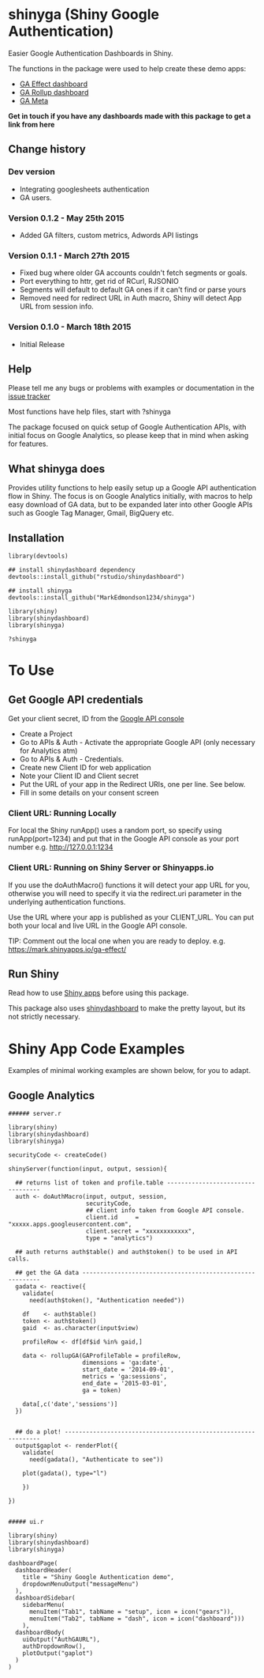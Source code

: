 # shinyga (Shiny Google Authentication)
Easier Google Authentication Dashboards in Shiny.

The functions in the package were used to help create these demo apps:

* [GA Effect dashboard](http://markedmondson.me/how-i-made-ga-effect-creating-an-online-statistics-dashboard-using-reais)
* [GA Rollup dashboard](https://mark.shinyapps.io/ga-rollup/)
* [GA Meta](https://mark.shinyapps.io/ga-meta/)

**Get in touch if you have any dashboards made with this package to get a link from here**

## Change history

### Dev version
* Integrating googlesheets authentication
* GA users.

### Version 0.1.2 - May 25th 2015
* Added GA filters, custom metrics, Adwords API listings

### Version 0.1.1 - March 27th 2015
* Fixed bug where older GA accounts couldn't fetch segments or goals.
* Port everything to httr, get rid of RCurl, RJSONIO 
* Segments will default to default GA ones if it can't find or parse yours
* Removed need for redirect URL in Auth macro, Shiny will detect App URL from session info.

### Version 0.1.0 - March 18th 2015
* Initial Release

## Help 
Please tell me any bugs or problems with examples or documentation in the [issue tracker](https://github.com/MarkEdmondson1234/shinyga/issues)

Most functions have help files, start with ?shinyga

The package focused on quick setup of Google Authentication APIs, with initial focus on Google Analytics, so please keep that in mind when asking for features. 

## What shinyga does

Provides utility functions to help easily setup up a Google API authentication flow in Shiny. The focus is on Google Analytics initially, with macros to help easy download of GA data, but to be expanded later into other Google APIs such as Google Tag Manager, Gmail, BigQuery etc.

## Installation

    library(devtools)
    
    ## install shinydashboard dependency
    devtools::install_github("rstudio/shinydashboard")
    
    ## install shinyga
    devtools::install_github("MarkEdmondson1234/shinyga")
    
    library(shiny)
    library(shinydashboard)
    library(shinyga)
    
    ?shinyga

# To Use

## Get Google API credentials

Get your client secret, ID from the [Google API console](https://ga-dev-tools.appspot.com/explorer/)

* Create a Project
* Go to APIs & Auth - Activate the appropriate Google API (only necessary for Analytics atm)
* Go to APIs & Auth - Credentials.
* Create new Client ID for web application
* Note your Client ID and Client secret
* Put the URL of your app in the Redirect URIs, one per line. See below.
* Fill in some details on your consent screen

### Client URL: Running Locally
For local the Shiny runApp() uses a random port, so specify using runApp(port=1234) and put that in the Google API console as your port number e.g. http://127.0.0.1:1234

### Client URL: Running on Shiny Server or Shinyapps.io
If you use the doAuthMacro() functions it will detect your app URL for you, otherwise you will need to specify it via the redirect.uri parameter in the underlying authentication functions. 

Use the URL where your app is published as your CLIENT_URL.  You can put both your local and live URL in the Google API console. 

TIP: Comment out the local one when you are ready to deploy. e.g. https://mark.shinyapps.io/ga-effect/

## Run Shiny

Read how to use [Shiny apps](http://shiny.rstudio.com/) before using this package.  

This package also uses [shinydashboard](http://rstudio.github.io/shinydashboard/) to make the pretty layout, but its not strictly necessary.

# Shiny App Code Examples

Examples of minimal working examples are shown below, for you to adapt. 

## Google Analytics
 
    ###### server.r
    
    library(shiny)
    library(shinydashboard)
    library(shinyga)
    
    securityCode <- createCode()
    
    shinyServer(function(input, output, session){
  
      ## returns list of token and profile.table ----------------------------------
      auth <- doAuthMacro(input, output, session,
                          securityCode,
                          ## client info taken from Google API console.
                          client.id     = "xxxxx.apps.googleusercontent.com",
                          client.secret = "xxxxxxxxxxxx",
                          type = "analytics")
  
      ## auth returns auth$table() and auth$token() to be used in API calls.
  
      ## get the GA data ----------------------------------------------------------
      gadata <- reactive({
        validate(
          need(auth$token(), "Authentication needed"))
    
        df    <- auth$table()
        token <- auth$token()
        gaid  <- as.character(input$view)
        
        profileRow <- df[df$id %in% gaid,] 
        
        data <- rollupGA(GAProfileTable = profileRow,
                         dimensions = 'ga:date',
                         start_date = '2014-09-01',
                         metrics = 'ga:sessions',
                         end_date = '2015-03-01',
                         ga = token)
                         
        data[,c('date','sessions')]
      }) 
  
  
      ## do a plot! ---------------------------------------------------------------
      output$gaplot <- renderPlot({
        validate(
          need(gadata(), "Authenticate to see"))
    
        plot(gadata(), type="l") 
    
        })
  
    })

    
    ##### ui.r
    
    library(shiny)
    library(shinydashboard)
    library(shinyga)

    dashboardPage(
      dashboardHeader(
        title = "Shiny Google Authentication demo",
        dropdownMenuOutput("messageMenu")
      ),
      dashboardSidebar(
        sidebarMenu(
          menuItem("Tab1", tabName = "setup", icon = icon("gears")),
          menuItem("Tab2", tabName = "dash", icon = icon("dashboard")))
        ),
      dashboardBody(
        uiOutput("AuthGAURL"),
        authDropdownRow(),
        plotOutput("gaplot")
      )
    )
